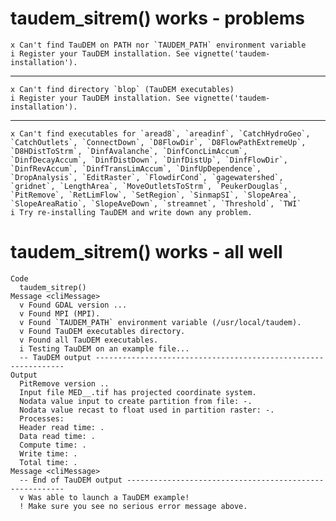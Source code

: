 # taudem_sitrem() works - problems

    x Can't find TauDEM on PATH nor `TAUDEM_PATH` environment variable
    i Register your TauDEM installation. See vignette('taudem-installation').

---

    x Can't find directory `blop` (TauDEM executables)
    i Register your TauDEM installation. See vignette('taudem-installation').

---

    x Can't find executables for `aread8`, `areadinf`, `CatchHydroGeo`, `CatchOutlets`, `ConnectDown`, `D8FlowDir`, `D8FlowPathExtremeUp`, `D8HDistToStrm`, `DinfAvalanche`, `DinfConcLimAccum`, `DinfDecayAccum`, `DinfDistDown`, `DinfDistUp`, `DinfFlowDir`, `DinfRevAccum`, `DinfTransLimAccum`, `DinfUpDependence`, `DropAnalysis`, `EditRaster`, `FlowdirCond`, `gagewatershed`, `gridnet`, `LengthArea`, `MoveOutletsToStrm`, `PeukerDouglas`, `PitRemove`, `RetLimFlow`, `SetRegion`, `SinmapSI`, `SlopeArea`, `SlopeAreaRatio`, `SlopeAveDown`, `streamnet`, `Threshold`, `TWI`
    i Try re-installing TauDEM and write down any problem.

# taudem_sitrem() works - all well

    Code
      taudem_sitrep()
    Message <cliMessage>
      v Found GDAL version ...
      v Found MPI (MPI).
      v Found `TAUDEM_PATH` environment variable (/usr/local/taudem).
      v Found TauDEM executables directory.
      v Found all TauDEM executables.
      i Testing TauDEM on an example file...
      -- TauDEM output ---------------------------------------------------------------
    Output
      PitRemove version ..
      Input file MED__.tif has projected coordinate system.
      Nodata value input to create partition from file: -.
      Nodata value recast to float used in partition raster: -.
      Processes: 
      Header read time: .
      Data read time: .
      Compute time: .
      Write time: .
      Total time: .
    Message <cliMessage>
      -- End of TauDEM output --------------------------------------------------------
      v Was able to launch a TauDEM example!
      ! Make sure you see no serious error message above.

